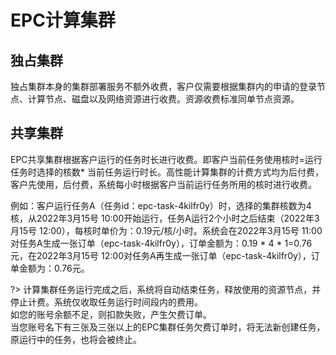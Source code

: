 # EPC计算集群

## 独占集群
独占集群本身的集群部署服务不额外收费，客户仅需要根据集群内的申请的登录节点、计算节点、磁盘以及网络资源进行收费。资源收费标准同单节点资源。

## 共享集群
EPC共享集群根据客户运行的任务时长进行收费。即客户当前任务使用核时=运行任务时选择的核数* 当前任务运行时长。高性能计算集群的计费方式均为后付费，客户先使用，后付费，系统每小时根据客户当前运行任务所用的核时进行收费。

例如：客户运行任务A（任务id：epc-task-4kilfr0y）时，选择的集群核数为4核，从2022年3月15号 10:00开始运行，任务A运行2个小时之后结束（2022年3月15号 12:00），每核时单价为：0.19元/核/小时。系统会在2022年3月15号 11:00对任务A生成一张订单（epc-task-4kilfr0y），订单金额为：0.19 * 4 * 1=0.76元，在2022年3月15号 12:00对任务A再生成一张订单（epc-task-4kilfr0y），订单金额为：0.76元。


?> 计算集群任务运行完成之后，系统将自动结束任务，释放使用的资源节点，并停止计费。系统仅收取任务运行时间段内的费用。<br>
   如您的账号余额不足，则扣款失败，产生欠费订单。<br>
   当您账号名下有三张及三张以上的EPC集群任务欠费订单时，将无法新创建任务，原运行中的任务，也将会被终止。
   



